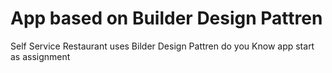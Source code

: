 # App based on  Builder Design Pattren
Self Service Restaurant uses Bilder Design Pattren 
do you Know app start as assignment 
